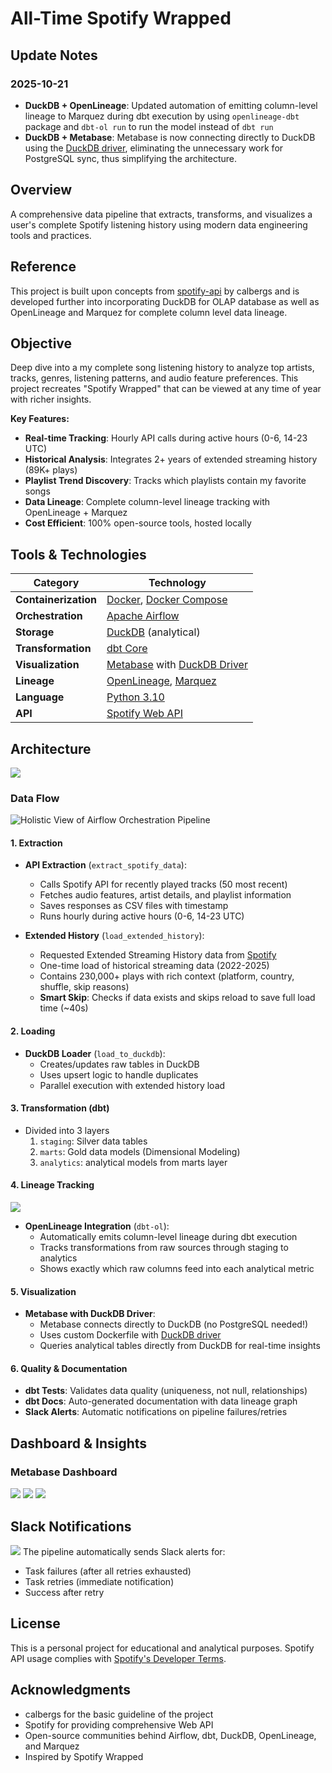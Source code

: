 # All-Time Spotify Wrapped

## Update Notes

### 2025-10-21
- **DuckDB + OpenLineage**: Updated automation of emitting column-level lineage to Marquez during dbt execution by using `openlineage-dbt` package and `dbt-ol run` to run the model instead of `dbt run`
- **DuckDB + Metabase**: Metabase is now connecting directly to DuckDB using the [DuckDB driver](https://github.com/motherduckdb/metabase_duckdb_driver), eliminating the unnecessary work for PostgreSQL sync, thus simplifying the architecture.

## Overview
A comprehensive data pipeline that extracts, transforms, and visualizes a user's complete Spotify listening history using modern data engineering tools and practices.

## Reference

This project is built upon concepts from [spotify-api](https://github.com/calbergs/spotify-api.git) by calbergs and is developed further into incorporating DuckDB for OLAP database as well as OpenLineage and Marquez for complete column level data lineage. 

## Objective

Deep dive into a my complete song listening history to analyze top artists, tracks, genres, listening patterns, and audio feature preferences. This project recreates "Spotify Wrapped" that can be viewed at any time of year with richer insights.

**Key Features:**
- **Real-time Tracking**: Hourly API calls during active hours (0-6, 14-23 UTC)
- **Historical Analysis**: Integrates 2+ years of extended streaming history (89K+ plays)
- **Playlist Trend Discovery**: Tracks which playlists contain my favorite songs
- **Data Lineage**: Complete column-level lineage tracking with OpenLineage + Marquez
- **Cost Efficient**: 100% open-source tools, hosted locally

## Tools & Technologies

| Category | Technology |
|----------|-----------|
| **Containerization** | [Docker](https://www.docker.com), [Docker Compose](https://docs.docker.com/compose/) |
| **Orchestration** | [Apache Airflow](https://airflow.apache.org) |
| **Storage** | [DuckDB](https://duckdb.org) (analytical) |
| **Transformation** | [dbt Core](https://www.getdbt.com) |
| **Visualization** | [Metabase](https://www.metabase.com) with [DuckDB Driver](https://github.com/motherduckdb/metabase_duckdb_driver) |
| **Lineage** | [OpenLineage](https://openlineage.io), [Marquez](https://marquezproject.ai) |
| **Language** | [Python 3.10](https://www.python.org) |
| **API** | [Spotify Web API](https://developer.spotify.com/documentation/web-api) |

## Architecture

![](/images/Architecture.png)

### Data Flow

![Holistic View of Airflow Orchestration Pipeline](/images/Airflow%20DAG.png)

#### 1. **Extraction**
- **API Extraction** (`extract_spotify_data`):
  - Calls Spotify API for recently played tracks (50 most recent)
  - Fetches audio features, artist details, and playlist information
  - Saves responses as CSV files with timestamp
  - Runs hourly during active hours (0-6, 14-23 UTC)

- **Extended History** (`load_extended_history`):
  - Requested Extended Streaming History data from [Spotify](https://www.spotify.com/us/account/privacy/)
  - One-time load of historical streaming data (2022-2025)
  - Contains 230,000+ plays with rich context (platform, country, shuffle, skip reasons)
  - **Smart Skip**: Checks if data exists and skips reload to save full load time (~40s)

#### 2. **Loading** 
- **DuckDB Loader** (`load_to_duckdb`):
  - Creates/updates raw tables in DuckDB
  - Uses upsert logic to handle duplicates
  - Parallel execution with extended history load

#### 3. **Transformation (dbt)**
- Divided into 3 layers
  1. `staging`: Silver data tables
  2. `marts`: Gold data models (Dimensional Modeling)
  3. `analytics`: analytical models from marts layer

#### 4. **Lineage Tracking**

![](images/Lineage.png)

- **OpenLineage Integration** (`dbt-ol`):
  - Automatically emits column-level lineage during dbt execution
  - Tracks transformations from raw sources through staging to analytics
  - Shows exactly which raw columns feed into each analytical metric

#### 5. **Visualization**
- **Metabase with DuckDB Driver**:
  - Metabase connects directly to DuckDB (no PostgreSQL needed!)
  - Uses custom Dockerfile with [DuckDB driver](https://github.com/motherduckdb/metabase_duckdb_driver)
  - Queries analytical tables directly from DuckDB for real-time insights

#### 6. **Quality & Documentation**
- **dbt Tests**: Validates data quality (uniqueness, not null, relationships)
- **dbt Docs**: Auto-generated documentation with data lineage graph
- **Slack Alerts**: Automatic notifications on pipeline failures/retries


## Dashboard & Insights

### Metabase Dashboard
![](/images/Metabase1.png)
![](/images/Metabase2.png)
![](/images/Metabase3.png)


## Slack Notifications

![](/images/Slack%20Notification.png)
The pipeline automatically sends Slack alerts for:
- Task failures (after all retries exhausted)
- Task retries (immediate notification)
- Success after retry


## License

This is a personal project for educational and analytical purposes. Spotify API usage complies with [Spotify's Developer Terms](https://developer.spotify.com/terms).

## Acknowledgments

- calbergs for the basic guideline of the project
- Spotify for providing comprehensive Web API
- Open-source communities behind Airflow, dbt, DuckDB, OpenLineage, and Marquez
- Inspired by Spotify Wrapped